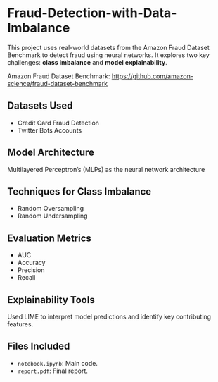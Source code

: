 # Fraud-Detection-with-Data-Imbalance

This project uses real-world datasets from the Amazon Fraud Dataset Benchmark to detect fraud using neural networks. It explores two key challenges: **class imbalance** and **model explainability**.

Amazon Fraud Dataset Benchmark: https://github.com/amazon-science/fraud-dataset-benchmark

## Datasets Used
- Credit Card Fraud Detection
- Twitter Bots Accounts

## Model Architecture
Multilayered Perceptron’s (MLPs) as the neural network architecture

## Techniques for Class Imbalance
- Random Oversampling
- Random Undersampling

## Evaluation Metrics
- AUC
- Accuracy
- Precision
- Recall

## Explainability Tools
Used LIME to interpret model predictions and identify key contributing features.

## Files Included
- `notebook.ipynb`: Main code.
- `report.pdf`: Final report.
